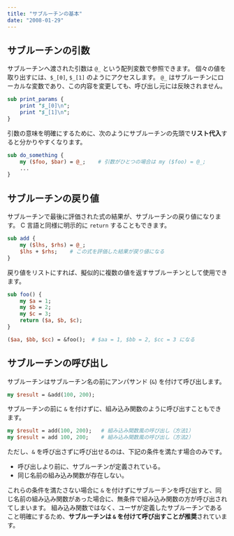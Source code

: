 ```yaml
---
title: "サブルーチンの基本"
date: "2008-01-29"
---
```


サブルーチンの引数
----

サブルーチンへ渡された引数は `@_` という配列変数で参照できます。
個々の値を取り出すには、`$_[0]`, `$_[1]` のようにアクセスします。
`@_` はサブルーチンにローカルな変数であり、この内容を変更しても、呼び出し元には反映されません。

```perl
sub print_params {
    print "$_[0]\n";
    print "$_[1]\n";
}
```

引数の意味を明確にするために、次のようにサブルーチンの先頭で**リスト代入**すると分かりやすくなります。

```perl
sub do_something {
    my ($foo, $bar) = @_;    # 引数がひとつの場合は my ($foo) = @_;
    ...
}
```


サブルーチンの戻り値
----

サブルーチンで最後に評価された式の結果が、サブルーチンの戻り値になります。
C 言語と同様に明示的に `return` することもできます。

```perl
sub add {
    my ($lhs, $rhs) = @_;
    $lhs + $rhs;    # この式を評価した結果が戻り値になる
}
```

戻り値をリストにすれば、擬似的に複数の値を返すサブルーチンとして使用できます。

~~~ perl
sub foo() {
    my $a = 1;
    my $b = 2;
    my $c = 3;
    return ($a, $b, $c);
}

($aa, $bb, $cc) = &foo();  # $aa = 1, $bb = 2, $cc = 3 になる
~~~


サブルーチンの呼び出し
----

サブルーチンはサブルーチン名の前にアンパサンド (`&`) を付けて呼び出します。

```perl
my $result = &add(100, 200);
```

サブルーチンの前に `&` を付けずに、組み込み関数のように呼び出すこともできます。

```perl
my $result = add(100, 200);   # 組み込み関数風の呼び出し（方法1）
my $result = add 100, 200;    # 組み込み関数風の呼び出し（方法2）
```

ただし、`&` を呼び出さずに呼び出せるのは、下記の条件を満たす場合のみです。

- 呼び出しより前に、サブルーチンが定義されている。
- 同じ名前の組み込み関数が存在しない。

これらの条件を満たさない場合に `&` を付けずにサブルーチンを呼び出すと、同じ名前の組み込み関数があった場合に、無条件で組み込み関数の方が呼び出されてしまいます。
組み込み関数ではなく、ユーザが定義したサブルーチンであること明確にするため、**サブルーチンは `&` を付けて呼び出すことが推奨**されています。

